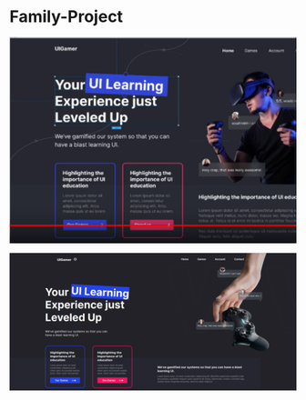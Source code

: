 # Family-Project

![design photo](https://github.com/Jakubisik/Family-Project/blob/master/project.png)

![photo of the finished page](https://github.com/Jakubisik/Family-Project/blob/master/finished.png)

